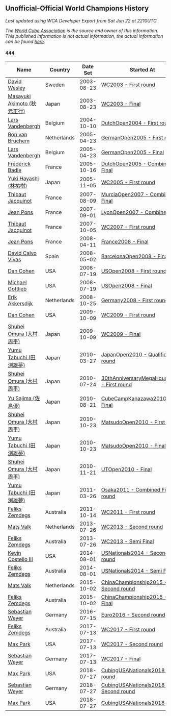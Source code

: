 ## Unofficial-Official World Champions History

*Last updated using WCA Developer Export from Sat Jun 22 at 2210UTC*

*The [World Cube Association](https://www.worldcubeassociation.org) is the source and owner of this information. This published information is not actual information, the actual information can be found [here](https://www.worldcubeassociation.org/results).*

#### 444

|Name|Country|Date Set|Started At|Ended At|Days Held|  
|--|--|--|--|--|--|  
|[David Wesley](https://www.worldcubeassociation.org/persons/2003WESL01)|Sweden|2003-08-23|[WC2003 - First round](https://www.worldcubeassociation.org/competitions/WC2003/results/all#e444_1)|[WC2003 - Final](https://www.worldcubeassociation.org/competitions/WC2003/results/all#e444_f)|0|  
|[Masayuki Akimoto (秋元正行)](https://www.worldcubeassociation.org/persons/2003AKIM01)|Japan|2003-08-23|[WC2003 - Final](https://www.worldcubeassociation.org/competitions/WC2003/results/all#e444_f)|1 year after [WC2003](https://www.worldcubeassociation.org/competitions/WC2003/results/all#e444_f)|366|  
|[Lars Vandenbergh](https://www.worldcubeassociation.org/persons/2003VAND01)|Belgium|2004-10-10|[DutchOpen2004 - First round](https://www.worldcubeassociation.org/competitions/DutchOpen2004/results/all#e444_1)|[GermanOpen2005 - First round](https://www.worldcubeassociation.org/competitions/GermanOpen2005/results/all#e444_1)|195|  
|[Ron van Bruchem](https://www.worldcubeassociation.org/persons/2003BRUC01)|Netherlands|2005-04-23|[GermanOpen2005 - First round](https://www.worldcubeassociation.org/competitions/GermanOpen2005/results/all#e444_1)|[GermanOpen2005 - Final](https://www.worldcubeassociation.org/competitions/GermanOpen2005/results/all#e444_f)|0|  
|[Lars Vandenbergh](https://www.worldcubeassociation.org/persons/2003VAND01)|Belgium|2005-04-23|[GermanOpen2005 - Final](https://www.worldcubeassociation.org/competitions/GermanOpen2005/results/all#e444_f)|[DutchOpen2005 - Combined Final](https://www.worldcubeassociation.org/competitions/DutchOpen2005/results/all#e444_c)|176|  
|[Frédérick Badie](https://www.worldcubeassociation.org/persons/2003BADI01)|France|2005-10-16|[DutchOpen2005 - Combined Final](https://www.worldcubeassociation.org/competitions/DutchOpen2005/results/all#e444_c)|[WC2005 - First round](https://www.worldcubeassociation.org/competitions/WC2005/results/all#e444_1)|21|  
|[Yuki Hayashi (林祐樹)](https://www.worldcubeassociation.org/persons/2005HAYA01)|Japan|2005-11-05|[WC2005 - First round](https://www.worldcubeassociation.org/competitions/WC2005/results/all#e444_1)|1 year after [TokyoOpen2006](https://www.worldcubeassociation.org/competitions/TokyoOpen2006/results/all#e444_c)|631|  
|[Thibaut Jacquinot](https://www.worldcubeassociation.org/persons/2006JACQ01)|France|2007-08-09|[MurciaOpen2007 - Combined Final](https://www.worldcubeassociation.org/competitions/MurciaOpen2007/results/all#e444_c)|[LyonOpen2007 - Combined Final](https://www.worldcubeassociation.org/competitions/LyonOpen2007/results/all#e444_c)|23|  
|[Jean Pons](https://www.worldcubeassociation.org/persons/2004PONS01)|France|2007-09-01|[LyonOpen2007 - Combined Final](https://www.worldcubeassociation.org/competitions/LyonOpen2007/results/all#e444_c)|[WC2007 - First round](https://www.worldcubeassociation.org/competitions/WC2007/results/all#e444_1)|36|  
|[Thibaut Jacquinot](https://www.worldcubeassociation.org/persons/2006JACQ01)|France|2007-10-05|[WC2007 - First round](https://www.worldcubeassociation.org/competitions/WC2007/results/all#e444_1)|[France2008 - Final](https://www.worldcubeassociation.org/competitions/France2008/results/all#e444_f)|187|  
|[Jean Pons](https://www.worldcubeassociation.org/persons/2004PONS01)|France|2008-04-11|[France2008 - Final](https://www.worldcubeassociation.org/competitions/France2008/results/all#e444_f)|[BarcelonaOpen2008 - Final](https://www.worldcubeassociation.org/competitions/BarcelonaOpen2008/results/all#e444_f)|22|  
|[David Calvo Vivas](https://www.worldcubeassociation.org/persons/2005CALV02)|Spain|2008-05-02|[BarcelonaOpen2008 - Final](https://www.worldcubeassociation.org/competitions/BarcelonaOpen2008/results/all#e444_f)|[USOpen2008 - First round](https://www.worldcubeassociation.org/competitions/USOpen2008/results/all#e444_1)|78|  
|[Dan Cohen](https://www.worldcubeassociation.org/persons/2007COHE01)|USA|2008-07-19|[USOpen2008 - First round](https://www.worldcubeassociation.org/competitions/USOpen2008/results/all#e444_1)|[USOpen2008 - Final](https://www.worldcubeassociation.org/competitions/USOpen2008/results/all#e444_f)|0|  
|[Michael Gottlieb](https://www.worldcubeassociation.org/persons/2006GOTT01)|USA|2008-07-19|[USOpen2008 - Final](https://www.worldcubeassociation.org/competitions/USOpen2008/results/all#e444_f)|[Germany2008 - First round](https://www.worldcubeassociation.org/competitions/Germany2008/results/all#e444_1)|97|  
|[Erik Akkersdijk](https://www.worldcubeassociation.org/persons/2005AKKE01)|Netherlands|2008-10-25|[Germany2008 - First round](https://www.worldcubeassociation.org/competitions/Germany2008/results/all#e444_1)|[WC2009 - First round](https://www.worldcubeassociation.org/competitions/WC2009/results/all#e444_1)|351|  
|[Dan Cohen](https://www.worldcubeassociation.org/persons/2007COHE01)|USA|2009-10-09|[WC2009 - First round](https://www.worldcubeassociation.org/competitions/WC2009/results/all#e444_1)|[WC2009 - Final](https://www.worldcubeassociation.org/competitions/WC2009/results/all#e444_f)|0|  
|[Shuhei Omura (大村周平)](https://www.worldcubeassociation.org/persons/2007OMUR01)|Japan|2009-10-09|[WC2009 - Final](https://www.worldcubeassociation.org/competitions/WC2009/results/all#e444_f)|[JapanOpen2010 - Qualification round](https://www.worldcubeassociation.org/competitions/JapanOpen2010/results/all#e444_0)|168|  
|[Yumu Tabuchi (田渕雄夢)](https://www.worldcubeassociation.org/persons/2006TABU02)|Japan|2010-03-27|[JapanOpen2010 - Qualification round](https://www.worldcubeassociation.org/competitions/JapanOpen2010/results/all#e444_0)|[30thAnniversaryMegaHouse2010 - First round](https://www.worldcubeassociation.org/competitions/30thAnniversaryMegaHouse2010/results/all#e444_1)|119|  
|[Shuhei Omura (大村周平)](https://www.worldcubeassociation.org/persons/2007OMUR01)|Japan|2010-07-24|[30thAnniversaryMegaHouse2010 - First round](https://www.worldcubeassociation.org/competitions/30thAnniversaryMegaHouse2010/results/all#e444_1)|[CubeCampKanazawa2010 - Final](https://www.worldcubeassociation.org/competitions/CubeCampKanazawa2010/results/all#e444_f)|28|  
|[Yu Sajima (佐島優)](https://www.worldcubeassociation.org/persons/2008SAJI01)|Japan|2010-08-21|[CubeCampKanazawa2010 - Final](https://www.worldcubeassociation.org/competitions/CubeCampKanazawa2010/results/all#e444_f)|[MatsudoOpen2010 - First round](https://www.worldcubeassociation.org/competitions/MatsudoOpen2010/results/all#e444_1)|62|  
|[Shuhei Omura (大村周平)](https://www.worldcubeassociation.org/persons/2007OMUR01)|Japan|2010-10-23|[MatsudoOpen2010 - First round](https://www.worldcubeassociation.org/competitions/MatsudoOpen2010/results/all#e444_1)|[MatsudoOpen2010 - Final](https://www.worldcubeassociation.org/competitions/MatsudoOpen2010/results/all#e444_f)|0|  
|[Yumu Tabuchi (田渕雄夢)](https://www.worldcubeassociation.org/persons/2006TABU02)|Japan|2010-10-23|[MatsudoOpen2010 - Final](https://www.worldcubeassociation.org/competitions/MatsudoOpen2010/results/all#e444_f)|[UTOpen2010 - Final](https://www.worldcubeassociation.org/competitions/UTOpen2010/results/all#e444_f)|29|  
|[Shuhei Omura (大村周平)](https://www.worldcubeassociation.org/persons/2007OMUR01)|Japan|2010-11-21|[UTOpen2010 - Final](https://www.worldcubeassociation.org/competitions/UTOpen2010/results/all#e444_f)|[Osaka2011 - Combined First round](https://www.worldcubeassociation.org/competitions/Osaka2011/results/all#e444_d)|125|  
|[Yumu Tabuchi (田渕雄夢)](https://www.worldcubeassociation.org/persons/2006TABU02)|Japan|2011-03-26|[Osaka2011 - Combined First round](https://www.worldcubeassociation.org/competitions/Osaka2011/results/all#e444_d)|[WC2011 - First round](https://www.worldcubeassociation.org/competitions/WC2011/results/all#e444_1)|204|  
|[Feliks Zemdegs](https://www.worldcubeassociation.org/persons/2009ZEMD01)|Australia|2011-10-14|[WC2011 - First round](https://www.worldcubeassociation.org/competitions/WC2011/results/all#e444_1)|[WC2013 - Second round](https://www.worldcubeassociation.org/competitions/WC2013/results/all#e444_2)|651|  
|[Mats Valk](https://www.worldcubeassociation.org/persons/2007VALK01)|Netherlands|2013-07-26|[WC2013 - Second round](https://www.worldcubeassociation.org/competitions/WC2013/results/all#e444_2)|[WC2013 - Semi Final](https://www.worldcubeassociation.org/competitions/WC2013/results/all#e444_3)|0|  
|[Feliks Zemdegs](https://www.worldcubeassociation.org/persons/2009ZEMD01)|Australia|2013-07-26|[WC2013 - Semi Final](https://www.worldcubeassociation.org/competitions/WC2013/results/all#e444_3)|[USNationals2014 - Second round](https://www.worldcubeassociation.org/competitions/USNationals2014/results/all#e444_2)|371|  
|[Kevin Costello III](https://www.worldcubeassociation.org/persons/2012COST01)|USA|2014-08-01|[USNationals2014 - Second round](https://www.worldcubeassociation.org/competitions/USNationals2014/results/all#e444_2)|[USNationals2014 - Semi Final](https://www.worldcubeassociation.org/competitions/USNationals2014/results/all#e444_3)|0|  
|[Feliks Zemdegs](https://www.worldcubeassociation.org/persons/2009ZEMD01)|Australia|2014-08-01|[USNationals2014 - Semi Final](https://www.worldcubeassociation.org/competitions/USNationals2014/results/all#e444_3)|[ChinaChampionship2015 - Second round](https://www.worldcubeassociation.org/competitions/ChinaChampionship2015/results/all#e444_2)|427|  
|[Mats Valk](https://www.worldcubeassociation.org/persons/2007VALK01)|Netherlands|2015-10-02|[ChinaChampionship2015 - Second round](https://www.worldcubeassociation.org/competitions/ChinaChampionship2015/results/all#e444_2)|[ChinaChampionship2015 - Semi Final](https://www.worldcubeassociation.org/competitions/ChinaChampionship2015/results/all#e444_3)|0|  
|[Feliks Zemdegs](https://www.worldcubeassociation.org/persons/2009ZEMD01)|Australia|2015-10-02|[ChinaChampionship2015 - Semi Final](https://www.worldcubeassociation.org/competitions/ChinaChampionship2015/results/all#e444_3)|[Euro2016 - Second round](https://www.worldcubeassociation.org/competitions/Euro2016/results/all#e444_2)|287|  
|[Sebastian Weyer](https://www.worldcubeassociation.org/persons/2010WEYE02)|Germany|2016-07-15|[Euro2016 - Second round](https://www.worldcubeassociation.org/competitions/Euro2016/results/all#e444_2)|[WC2017 - First round](https://www.worldcubeassociation.org/competitions/WC2017/results/all#e444_1)|364|  
|[Feliks Zemdegs](https://www.worldcubeassociation.org/persons/2009ZEMD01)|Australia|2017-07-13|[WC2017 - First round](https://www.worldcubeassociation.org/competitions/WC2017/results/all#e444_1)|[WC2017 - Second round](https://www.worldcubeassociation.org/competitions/WC2017/results/all#e444_2)|0|  
|[Max Park](https://www.worldcubeassociation.org/persons/2012PARK03)|USA|2017-07-13|[WC2017 - Second round](https://www.worldcubeassociation.org/competitions/WC2017/results/all#e444_2)|[WC2017 - Final](https://www.worldcubeassociation.org/competitions/WC2017/results/all#e444_f)|0|  
|[Sebastian Weyer](https://www.worldcubeassociation.org/persons/2010WEYE02)|Germany|2017-07-13|[WC2017 - Final](https://www.worldcubeassociation.org/competitions/WC2017/results/all#e444_f)|[CubingUSANationals2018 - First round](https://www.worldcubeassociation.org/competitions/CubingUSANationals2018/results/all#e444_1)|378|  
|[Max Park](https://www.worldcubeassociation.org/persons/2012PARK03)|USA|2018-07-27|[CubingUSANationals2018 - First round](https://www.worldcubeassociation.org/competitions/CubingUSANationals2018/results/all#e444_1)|[CubingUSANationals2018 - Second round](https://www.worldcubeassociation.org/competitions/CubingUSANationals2018/results/all#e444_2)|0|  
|[Sebastian Weyer](https://www.worldcubeassociation.org/persons/2010WEYE02)|Germany|2018-07-27|[CubingUSANationals2018 - Second round](https://www.worldcubeassociation.org/competitions/CubingUSANationals2018/results/all#e444_2)|[CubingUSANationals2018 - Final](https://www.worldcubeassociation.org/competitions/CubingUSANationals2018/results/all#e444_f)|0|  
|[Max Park](https://www.worldcubeassociation.org/persons/2012PARK03)|USA|2018-07-27|[CubingUSANationals2018 - Final](https://www.worldcubeassociation.org/competitions/CubingUSANationals2018/results/all#e444_f)|Ongoing|329|  
